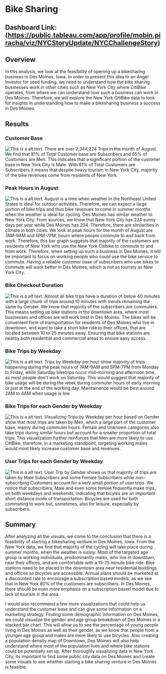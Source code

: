 # Bike Sharing

## Dashboard Link: (https://public.tableau.com/app/profile/mobin.piracha/viz/NYCStoryUpdate/NYCChallengeStory)
## Overview 
In this analysis, we look at the feasibility of opening up a bikesharing business in Des Moines, Iowa. In order to present this idea to an Angel Investor for seed funding, we need to understand how the bike sharing businesses work in other cities such as New York City where CitiBike operates, from where we can understand how such a business can work in Des Moines. Therefore, we will explore the New York CitiBike data to look for insights in understanding how to make a bikesharing business a success in Des Moines. 

## Results 

### Customer Base
![This is a alt text.](/Images/Customer_Base.png)
There are over 2,344,224 Trips in the month of August. We find that 81% of Total Customer base are Subscribers and 65% of Customers are Men. This indicates that a significant portion of the customer base in New York City is Male. With 81% of Total Customers are Subscribers it means that despite heavy tourism in New York City, majority of the bike revenues come from residents of New York. 

### Peak Hours in August
![This is a alt text.](/Images/August_Peak_Hours.png)
August is a time when weather in the Northeast United States is ideal for outdoor activities. Therefore, we can expect a large portion of bike trips and thus bike revenues to come in summer months when the weather is ideal for cycling. Des Moines has similar weather to New York City. From sources, we know that New York City has 224 sunny days per year while Des Moines has 204. Therefore, there are similarities in climate in both cities. We look at peak hours for the month of August are 7AM-9AM and 5PM-7PM, hours where people commute to and back from work. Therefore, this bar graph suggests that majority of the customers are residents of New York who use the New York Citibike to commute to and from work. Therefore, when setting up such a business in Des Moines, it will be important to focus on working people who could use the bike service to commute. Having a reliable customer base of subscribers who use bikes to commute will work better in Des Moines, which is not as touristy as New York City. 

### Bike Checkout Duration
![This is a alt text.](/Images/Checkout_Times.png)
Almost all bike trips have a duration of below 40 minutes with a large chunk of trips around 10 minutes with trends remaining the same by Gender. We know that majority of the subscribers are commuters. This means setting up bike stations in the downtown area, where most businesses and offices are will work best in Des Moines. The bikes will be convenient form of transportation for residents of Des Moines who live in downtown, and want to take a short bike ride to their offices, that are located between 10 to 25 minutes away. Ensuring that bike stations are nearby both residential and commercial areas to ensure easy access. 

### Bike Trips by Weekday
![This is a alt text.](/Images/Trips_Weekday.png)
Trips by Weekday per hour show majority of trips happening during the peak hours of 7AM-9AM and 5PM-7PM from Monday to Friday, while Saturday biketrips occur mid-morning and afternoon time, as most people don't work on Saturday. This would suggest that majority of bike usage will be during the week during commuter hours of early morning or just at the end of the working day. Maintainence would be best around 2AM to 4AM when usage is low. 

### Bike Trips for each Gender by Weekday
![This is a alt text.](Images/Trips_Gender.png)
Visualizing Trips by Weekday per hour based on Gender show that most trips are taken by Men, which a large part of the customer base, mainly during commuter hours. Female and Unknown categories also take trips during similar hours but account for a smaller proportion of total trips. This visualization further reinforces that Men are more likely to use CitiBike, therefore, in a marketing standpoint, targeting working males would most likely increase customer base and revenues. 

### User Trips for each Gender by Weekday
![This is a alt text.](/Images/User_trips.png)
User Trip by Gender shows us that majority of trips are taken by Male Subscribers and some Female Subscribers while non-subscribing Customers account for a very small portion of user trips. We notice that subscribers, Male and even some female fequently make trips, on both weekdays and weekends, indicating that bicyles are an important short distance mode of transportation. Bicycles are used for both commuting to work but, sometimes, also for leisure, especially by subscribers. 

## Summary 
After analyzing all the visuals, we come to the conclusion that there is a feasibility of starting a bikesharing venture in Des Moines, Iowa. From the New York data, we find that majority of the cycling will take place during summer months, when the weather is sunny. Most of the targeted age group is working individuals, predominantly males, who live in downtown, near their offices, and are comfortable with a 15-25 minute bike ride. Bike stations need to be placed in the downtown area near residential buildings and offices so bicycles are accessible. Annual plans should be marketed at a discounted rate to encourage a subscription based models, as we see that in New York 80% of the customers are subscribers. In Des Moines, there should be even more emphasis on a subscription based model due to lack of tourism in the area. 

I would also recommend a few more visualizations that could help us understand the customer base and can give some information on a marketing strategy. Finding some demographic information on Des Moines, we could visualize the gender and age group breakdown of Des Moines in a stacked bar chart. This will allow us to see the percentage of young people living in Des Moines as well as their gender, as we know that people from a younger age group and males are more likely to use bicycles. Also creating a population density map of Downtown, Des Moines will also help understand where most of the population lives and where bike stations could be potentially set up. After thoroughly visualizing data in New York City, its important to find some public city data on Des Moines and create some visuals to see whether starting a bike sharing venture in Des Moines is feasible.
